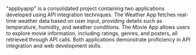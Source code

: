 "appbyapip" is a consolidated project containing two applications developed using API integration techniques. The Weather App fetches real-time weather data based on user input, providing details such as temperature, humidity, and weather conditions. The Movie App allows users to explore movie information, including ratings, genres, and posters, all retrieved through API calls. Both applications demonstrate proficiency in API integration and web development skills.
